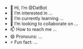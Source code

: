 - 👋 Hi, I’m @DatBot
- 👀 I’m interested in ...
- 🌱 I’m currently learning ...
- 💞️ I’m looking to collaborate on ...
- 📫 How to reach me ...
- 😄 Pronouns: ...
- ⚡ Fun fact: ...

<!---
Datwuin123/DatBot is a ✨ special ✨ repository because its `README.md` (this file) appears on your GitHub profile.
You can click the Preview link to take a look at your changes.
--->
